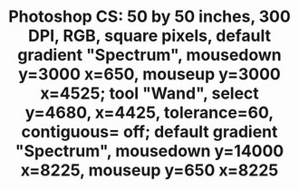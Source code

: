 ---
ee_id: '4242'
site: '1'
type: '2'
url: 2014-079-photoshop-cs
title: 'Photoshop CS: 50 by 50 inches, 300 DPI, RGB, square pixels, default gradient
  "Spectrum", mousedown y=3000 x=650, mouseup y=3000 x=4525; tool "Wand", select y=4680,
  x=4425, tolerance=60, contiguous= off; default gradient "Spectrum", mousedown y=14000
  x=8225, mouseup y=650 x=8225'
year: '2014'
display_year: '2014'
medium: Chromogenic print
dims: '50in x 50in '
pitch:
ps:
live_url:
related:
youtube:
related_code:
imgs: photoshop-cs-2014-079-full-2-database-team-jm.jpg
subheading:
download:
add_credit:
add_credits:
commission:
layout: things-i-made
---